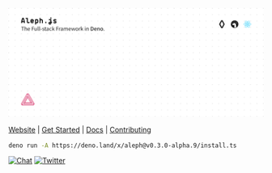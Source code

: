 [![Aleph.js: The Full-stack Framework in Deno.](./design/poster.svg)](https://alephjs.org)

<p>
  <a href="https://alephjs.org">Website</a> |
  <a href="https://alephjs.org/docs/get-started">Get Started</a> |
  <a href="https://alephjs.org/docs">Docs</a> | <a href="./CONTRIBUTING.md">Contributing</a>
</p>

```bash
deno run -A https://deno.land/x/aleph@v0.3.0-alpha.9/install.ts
```

<p>
  <a href="https://discord.gg/pWGdS7sAqD"><img src="https://img.shields.io/discord/775256646821085215?color=%23008181&label=Chat&labelColor=%23111&logo=discord&logoColor=%23aaaaaa" alt="Chat"></a>
  <a href="https://twitter.com/intent/follow?screen_name=alephjs"><img src="https://img.shields.io/twitter/follow/alephjs?style=social" alt="Twitter"></a>
</p>
